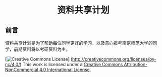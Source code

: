# <center>资料共享计划<center>

## 前言

资料共享计划是为了帮助每位同学更好的学习，以及意向报考南京师范大学的同学，前期资料将以考研资料为主。


[![Creative Commons License](https://i.creativecommons.org/l/by-nc/4.0/88x31.png)]
(http://creativecommons.org/licenses/by-nc/4.0/)
This work is licensed under a [Creative Commons Attribution-NonCommercial 4.0 International License](http://creativecommons.org/licenses/by-nc/4.0/).

